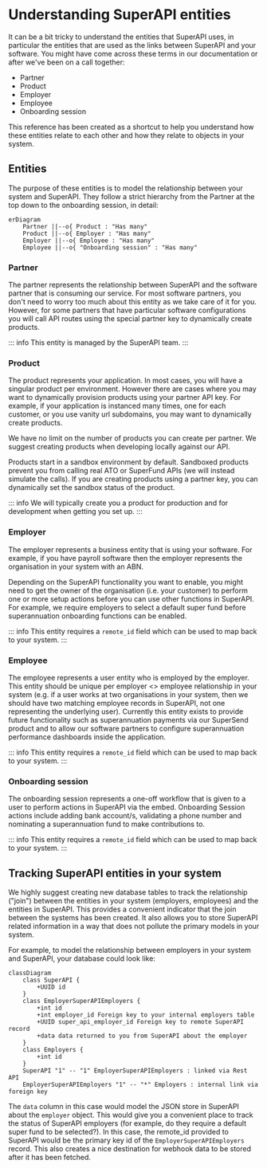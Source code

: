 # Understanding SuperAPI entities

It can be a bit tricky to understand the entities that SuperAPI uses, in particular the entities that are used as the links between SuperAPI and your software. You might have come across these terms in our documentation or after we've been on a call together:

- Partner
- Product
- Employer
- Employee
- Onboarding session

This reference has been created as a shortcut to help you understand how these entities relate to each other and how they relate to objects in your system.

## Entities

The purpose of these entities is to model the relationship between your system and SuperAPI. They follow a strict hierarchy from the Partner at the top down to the onboarding session, in detail:

```mermaid
erDiagram
    Partner ||--o{ Product : "Has many"
    Product ||--o{ Employer : "Has many"
    Employer ||--o{ Employee : "Has many"
    Employee ||--o{ "Onboarding session" : "Has many"
```

### Partner

The partner represents the relationship between SuperAPI and the software partner that is consuming our service. For most software partners, you don't need to worry too much about this entity as we take care of it for you. However, for some partners that have particular software configurations you will call API routes using the special partner key to dynamically create products.

::: info
This entity is managed by the SuperAPI team.
:::

### Product

The product represents your application. In most cases, you will have a singular product per environment. However there are cases where you may want to dynamically provision products using your partner API key. For example, if your application is instanced many times, one for each customer, or you use vanity url subdomains, you may want to dynamically create products.

We have no limit on the number of products you can create per partner. We suggest creating products when developing locally against our API.

Products start in a sandbox environment by default. Sandboxed products prevent you from calling real ATO or SuperFund APIs (we will instead simulate the calls). If you are creating products using a partner key, you can dynamically set the sandbox status of the product.

::: info
We will typically create you a product for production and for development when getting you set up.
:::

### Employer

The employer represents a business entity that is using your software. For example, if you have payroll software then the employer represents the organisation in your system with an ABN.

Depending on the SuperAPI functionality you want to enable, you might need to get the owner of the organisation (i.e. your customer) to perform one or more setup actions before you can use other functions in SuperAPI. For example, we require employers to select a default super fund before superannuation onboarding functions can be enabled.

::: info
This entity requires a `remote_id` field which can be used to map back to your system.
:::

### Employee

The employee represents a user entity who is employed by the employer. This entity should be unique per employer <> employee relationship in your system (e.g. if a user works at two organisations in your system, then we should have two matching employee records in SuperAPI, not one representing the underlying user). Currently this entity exists to provide future functionality such as superannuation payments via our SuperSend product and to allow our software partners to configure superannuation performance dashboards inside the application.

::: info
This entity requires a `remote_id` field which can be used to map back to your system.
:::

### Onboarding session

The onboarding session represents a one-off workflow that is given to a user to perform actions in SuperAPI via the embed. Onboarding Session actions include adding bank account/s, validating a phone number and nominating a superannuation fund to make contributions to.

::: info
This entity requires a `remote_id` field which can be used to map back to your system.
:::

## Tracking SuperAPI entities in your system

We highly suggest creating new database tables to track the relationship ("join") between the entities in your system (employers, employees) and the entities in SuperAPI. This provides a convenient indicator that the join between the systems has been created. It also allows you to store SuperAPI related information in a way that does not pollute the primary models in your system.

For example, to model the relationship between employers in your system and SuperAPI, your database could look like:

```mermaid
classDiagram
    class SuperAPI {
        +UUID id
    }
    class EmployerSuperAPIEmployers {
        +int id
        +int employer_id Foreign key to your internal employers table
        +UUID super_api_employer_id Foreign key to remote SuperAPI record
        +data data returned to you from SuperAPI about the employer
    }
    class Employers {
        +int id
    }
    SuperAPI "1" -- "1" EmployerSuperAPIEmployers : linked via Rest API
    EmployerSuperAPIEmployers "1" -- "*" Employers : internal link via foreign key
```

The `data` column in this case would model the JSON store in SuperAPI about the `employer` object. This would give you a convenient place to track the status of SuperAPI employers (for example, do they require a default super fund to be selected?). In this case, the remote_id provided to SuperAPI would be the primary key id of the `EmployerSuperAPIEmployers` record. This also creates a nice destination for webhook data to be stored after it has been fetched.
